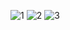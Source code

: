 
![1](http://www.jitaba.cn/upimg/allimg/1-191226q5ytbq1gn42.png)
![2](http://www.jitaba.cn/upimg/allimg/1-191226v5oesb2zqkd.png)
![3](http://www.jitaba.cn/upimg/allimg/1-191226wie04blg1d3.png)